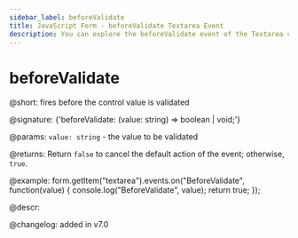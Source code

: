 ```yaml
---
sidebar_label: beforeValidate
title: JavaScript Form - beforeValidate Textarea Event 
description: You can explore the beforeValidate event of the Textarea control of Form in the documentation of the DHTMLX JavaScript UI library. Browse developer guides and API reference, try out code examples and live demos, and download a free 30-day evaluation version of DHTMLX Suite 7.
---
```


# beforeValidate

@short: fires before the control value is validated

@signature: {'beforeValidate: (value: string) => boolean | void;'}

@params:
`value: string` - the value to be validated

@returns:
Return `false` to cancel the default action of the event; otherwise, `true`.

@example:
form.getItem("textarea").events.on("BeforeValidate", function(value) {
    console.log("BeforeValidate", value);
    return true;
});

@descr:

@changelog: added in v7.0

[comment]: # (@relatedapi: form/api/textarea/textarea_validate_method.md)
